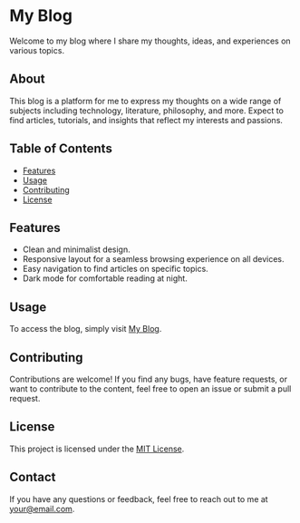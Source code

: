 # My Blog

Welcome to my blog where I share my thoughts, ideas, and experiences on various topics.

## About

This blog is a platform for me to express my thoughts on a wide range of subjects including technology, literature, philosophy, and more. Expect to find articles, tutorials, and insights that reflect my interests and passions.

## Table of Contents

- [Features](#features)
- [Usage](#usage)
- [Contributing](#contributing)
- [License](#license)

## Features

- Clean and minimalist design.
- Responsive layout for a seamless browsing experience on all devices.
- Easy navigation to find articles on specific topics.
- Dark mode for comfortable reading at night.

## Usage

To access the blog, simply visit [My Blog](https://yourblogwebsite.com).

## Contributing

Contributions are welcome! If you find any bugs, have feature requests, or want to contribute to the content, feel free to open an issue or submit a pull request.

## License

This project is licensed under the [MIT License](LICENSE).

## Contact

If you have any questions or feedback, feel free to reach out to me at [your@email.com](mailto:your@email.com).

